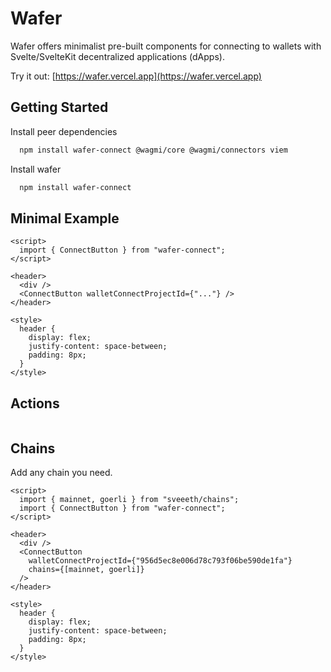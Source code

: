 # Wafer

Wafer offers minimalist pre-built components for connecting to wallets with Svelte/SvelteKit decentralized applications (dApps).

Try it out: [https://wafer.vercel.app](https://wafer.vercel.app)

## Getting Started

Install peer dependencies

```bash
  npm install wafer-connect @wagmi/core @wagmi/connectors viem
```

Install wafer

```bash
  npm install wafer-connect
```

## Minimal Example

```svelte
<script>
  import { ConnectButton } from "wafer-connect";
</script>

<header>
  <div />
  <ConnectButton walletConnectProjectId={"..."} />
</header>

<style>
  header {
    display: flex;
    justify-content: space-between;
    padding: 8px;
  }
</style>
```

## Actions

```svelte

```

## Chains

Add any chain you need.

```svelte
<script>
  import { mainnet, goerli } from "sveeeth/chains";
  import { ConnectButton } from "wafer-connect";
</script>

<header>
  <div />
  <ConnectButton
    walletConnectProjectId={"956d5ec8e006d78c793f06be590de1fa"}
    chains={[mainnet, goerli]}
  />
</header>

<style>
  header {
    display: flex;
    justify-content: space-between;
    padding: 8px;
  }
</style>
```
